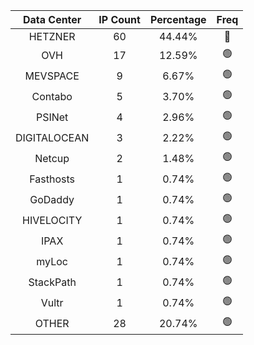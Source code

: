| Data Center | IP Count | Percentage | Freq |
|:------------:|:--------:|:-----------:|:-----:|
| HETZNER | 60 | 44.44% | 🔴 |
| OVH | 17 | 12.59% | 🟢 |
| MEVSPACE | 9 | 6.67% | 🟢 |
| Contabo | 5 | 3.70% | 🟢 |
| PSINet | 4 | 2.96% | 🟢 |
| DIGITALOCEAN | 3 | 2.22% | 🟢 |
| Netcup | 2 | 1.48% | 🟢 |
| Fasthosts | 1 | 0.74% | 🟢 |
| GoDaddy | 1 | 0.74% | 🟢 |
| HIVELOCITY | 1 | 0.74% | 🟢 |
| IPAX | 1 | 0.74% | 🟢 |
| myLoc | 1 | 0.74% | 🟢 |
| StackPath | 1 | 0.74% | 🟢 |
| Vultr | 1 | 0.74% | 🟢 |
| OTHER | 28 | 20.74% | 🟢 |